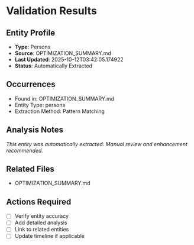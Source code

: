 # Validation Results

## Entity Profile
- **Type**: Persons
- **Source**: OPTIMIZATION_SUMMARY.md
- **Last Updated**: 2025-10-12T03:42:05.174922
- **Status**: Automatically Extracted

## Occurrences
- Found in: OPTIMIZATION_SUMMARY.md
- Entity Type: persons
- Extraction Method: Pattern Matching

## Analysis Notes
*This entity was automatically extracted. Manual review and enhancement recommended.*

## Related Files
- OPTIMIZATION_SUMMARY.md

## Actions Required
- [ ] Verify entity accuracy
- [ ] Add detailed analysis
- [ ] Link to related entities
- [ ] Update timeline if applicable
